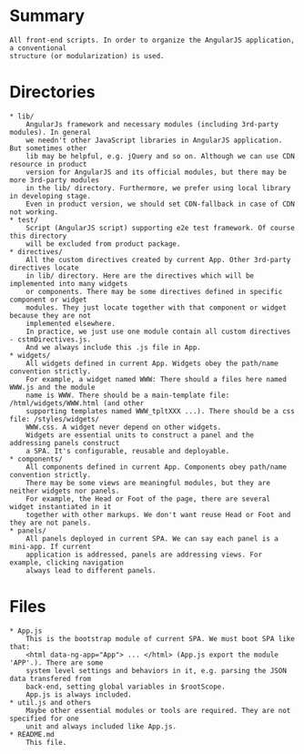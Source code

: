 
# Summary
	All front-end scripts. In order to organize the AngularJS application, a conventional 
	structure (or modularization) is used. 

# Directories
	* lib/
		AngularJs framework and necessary modules (including 3rd-party modules). In general 
		we needn't other JavaScript libraries in AngularJS application. But sometimes other 
		lib may be helpful, e.g. jQuery and so on. Although we can use CDN resource in product 
		version for AngularJS and its official modules, but there may be more 3rd-party modules 
		in the lib/ directory. Furthermore, we prefer using local library in developing stage. 
		Even in product version, we should set CDN-fallback in case of CDN not working.
	* test/
		Script (AngularJS script) supporting e2e test framework. Of course this directory 
		will be excluded from product package.
	* directives/
		All the custom directives created by current App. Other 3rd-party directives locate 
		in lib/ directory. Here are the directives which will be implemented into many widgets 
		or components. There may be some directives defined in specific component or widget 
		modules. They just locate together with that component or widget because they are not 
		implemented elsewhere.
		In practice, we just use one module contain all custom directives - cstmDirectives.js. 
		And we always include this .js file in App.
	* widgets/
		All widgets defined in current App. Widgets obey the path/name convention strictly. 
		For example, a widget named WWW: There should a files here named WWW.js and the module 
		name is WWW. There should be a main-template file: /html/widgets/WWW.html (and other 
		supporting templates named WWW_tpltXXX ...). There should be a css file: /styles/widgets/ 
		WWW.css. A widget never depend on other widgets.
		Widgets are essential units to construct a panel and the addressing panels construct 
		a SPA. It's configurable, reusable and deployable. 
	* components/
		All components defined in current App. Components obey path/name convention strictly.
		There may be some views are meaningful modules, but they are neither widgets nor panels. 
		For example, the Head or Foot of the page, there are several widget instantiated in it 
		together with other markups. We don't want reuse Head or Foot and they are not panels.
	* panels/
		All panels deployed in current SPA. We can say each panel is a mini-app. If current 
		application is addressed, panels are addressing views. For example, clicking navigation 
		always lead to different panels.
	
# Files
	* App.js
		This is the bootstrap module of current SPA. We must boot SPA like that:
		<html data-ng-app="App"> ... </html> (App.js export the module 'APP'.). There are some
		system level settings and behaviors in it, e.g. parsing the JSON data transfered from 
		back-end, setting global variables in $rootScope.
		App.js is always included.
	* util.js and others
		Maybe other essential modules or tools are required. They are not specified for one 
		unit and always included like App.js.
	* README.md
		This file.
		
		
		
		
		